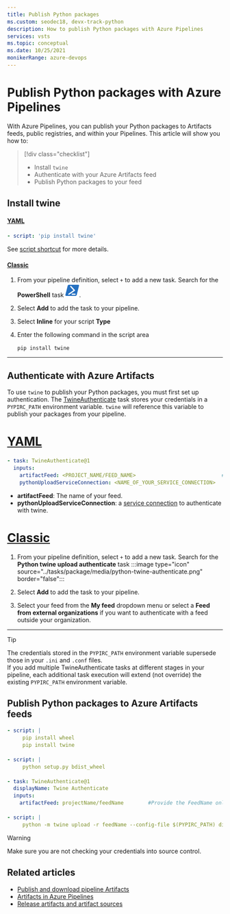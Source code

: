 ```yaml
---
title: Publish Python packages
ms.custom: seodec18, devx-track-python
description: How to publish Python packages with Azure Pipelines
services: vsts
ms.topic: conceptual
ms.date: 10/25/2021
monikerRange: azure-devops
---
```


# Publish Python packages with Azure Pipelines

With Azure Pipelines, you can publish your Python packages to Artifacts feeds, public registries, and within your Pipelines. This article will show you how to: 

> [!div class="checklist"]  
> * Install `twine` 
> * Authenticate with your Azure Artifacts feed
> * Publish Python packages to your feed

## Install twine 

#### [YAML](#tab/yaml/)
```yaml
- script: 'pip install twine'
```

See [script shortcut](../yaml-schema.md#script) for more details.

#### [Classic](#tab/classic/)

1. From your pipeline definition, select `+` to add a new task. Search for the **PowerShell** task ![PowerShell icon](../tasks/utility/media/powershell.png).

1. Select **Add** to add the task to your pipeline.

1. Select **Inline** for your script **Type**

1. Enter the following command in the script area

    ```Command
    pip install twine
    ```

* * *

## Authenticate with Azure Artifacts

To use `twine` to publish your Python packages, you must first set up authentication. The [TwineAuthenticate](../tasks/package/twine-authenticate.md) task stores your  credentials in a `PYPIRC_PATH` environment variable. `twine` will reference this variable to publish your packages from your pipeline.

# [YAML](#tab/yaml)

```yaml
- task: TwineAuthenticate@1
  inputs:
    artifactFeed: <PROJECT_NAME/FEED_NAME>                            #Provide the FeedName only if you are using an organization-scoped feed.
    pythonUploadServiceConnection: <NAME_OF_YOUR_SERVICE_CONNECTION>
```

- **artifactFeed**: The name of your feed.
- **pythonUploadServiceConnection**: a [service connection](../library/service-endpoints.md#python-package-upload-service-connection) to authenticate with twine.

# [Classic](#tab/classic)

1. From your pipeline definition, select `+` to add a new task. Search for the **Python twine upload authenticate** task :::image type="icon" source="../tasks/package/media/python-twine-authenticate.png" border="false":::

1. Select **Add** to add the task to your pipeline.

1. Select your feed from the **My feed** dropdown menu or select a **Feed from external organizations** if you want to authenticate with a feed outside your organization.

* * *

> [!TIP]
> The credentials stored in the `PYPIRC_PATH` environment variable supersede those in your `.ini` and `.conf` files.  
> If you add multiple TwineAuthenticate tasks at different stages in your pipeline, each additional task execution will extend (not override) the existing `PYPIRC_PATH` environment variable.

## Publish Python packages to Azure Artifacts feeds

```YAML
- script: |
     pip install wheel
     pip install twine
  
- script: |
     python setup.py bdist_wheel
   
- task: TwineAuthenticate@1
  displayName: Twine Authenticate
  inputs:
    artifactFeed: projectName/feedName        #Provide the FeedName only if you are using an organization-scoped feed.
  
- script: |
     python -m twine upload -r feedName --config-file $(PYPIRC_PATH) dist/*.whl
```

> [!WARNING]
> Make sure you are not checking your credentials into source control.

## Related articles

- [Publish and download pipeline Artifacts](./pipeline-artifacts.md)
- [Artifacts in Azure Pipelines](./build-artifacts.md)
- [Release artifacts and artifact sources](../release/artifacts.md)
